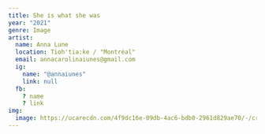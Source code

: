 ```yaml
---
title: She is what she was
year: "2021"
genre: Image
artist:
  name: Anna Lune
  location: Tioh'tia:ke / "Montréal"
  email: annacarolinaiunes@gmail.com
  ig:
    name: "@annaiunes"
    link: null
  fb:
    ? name
    ? link
img:
  image: https://ucarecdn.com/4f9dc16e-09db-4ac6-bdb0-2961d829ae70/-/crop/3456x4612/0,226/-/preview/sheiswhatshewas.jpg
---
```

